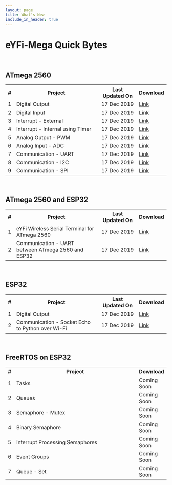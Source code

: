 ```yaml
---
layout: page
title: What's New
include_in_header: true
---
```


# eYFi-Mega Quick Bytes

<!-- **Last updated on:** December 17, 2019
 -->
<br>

## ATmega 2560 

<table>
  <col width="10">
  <col width="500">
  <col width="180">
  <col width="80">
  <tr>
    <th>#</th>
    <th>Project</th>
    <th>Last Updated On</th>
    <th>Download</th>
  </tr>
  <tr>
    <td>1</td>
    <td>Digital Output</td>
    <td>17 Dec 2019</td>
    <td><a href="https://drive.google.com/file/d/1TG-gbafJLdfLFX7Djd-Xqt6nxT2GBirJ/view?usp=sharing" target="_blank">Link</a></td>
  </tr>

  <tr>
    <td>2</td>
    <td>Digital Input</td>
    <td>17 Dec 2019</td>
    <td><a href="https://drive.google.com/file/d/1-hg2AqdpObo9erlkkLIKuI_J54ED_Ksd/view?usp=sharing" target="_blank">Link</a></td>
  </tr>

  <tr>
    <td>3</td>
    <td>Interrupt - External</td>
    <td>17 Dec 2019</td>
    <td><a href="https://drive.google.com/file/d/1-9Zck_PbViwKiuilKCaEuoteza8jlhCg/view?usp=sharing" target="_blank">Link</a></td>
  </tr>

  <tr>
    <td>4</td>
    <td>Interrupt - Internal using Timer</td>
    <td>17 Dec 2019</td>
    <td><a href="https://drive.google.com/file/d/1I648r7j-Pi9azTbhRN0-VrK58xx02gIJ/view?usp=sharing" target="_blank">Link</a></td>
  </tr>
    
  <tr>
    <td>5</td>
    <td>Analog Output - PWM</td>
    <td>17 Dec 2019</td>
    <td><a href="https://drive.google.com/file/d/1LVu47ofM1mxpScONd8F1OsIuHab1azdX/view?usp=sharing" target="_blank">Link</a></td>
  </tr>

  <tr>
    <td>6</td>
    <td>Analog Input - ADC</td>
    <td>17 Dec 2019</td>
    <td><a href="https://drive.google.com/file/d/1oRQBeJVyO-4Bno8nkZc6PHn5w_ADZMPY/view?usp=sharing" target="_blank">Link</a></td>
  </tr>

  <tr>
    <td>7</td>
    <td>Communication - UART</td>
    <td>17 Dec 2019</td>
    <td><a href="https://drive.google.com/file/d/1JG8gYcVZZGsYc9xc8_FwCgno_M_4hBSP/view?usp=sharing" target="_blank">Link</a></td>
  </tr>

  <tr>
    <td>8</td>
    <td>Communication - I2C</td>
    <td>17 Dec 2019</td>
    <td><a href="https://drive.google.com/file/d/1ukyGYeQOvlnQ81ylQxkMr2r4Lw_wSd6H/view?usp=sharing" target="_blank">Link</a></td>
  </tr>
    
  <tr>
    <td>9</td>
    <td>Communication - SPI</td>
    <td>17 Dec 2019</td>
    <td><a href="https://drive.google.com/file/d/15Ure96ymH0jNdBD-8_2iDzscKE8KZKNE/view?usp=sharing" target="_blank">Link</a></td>
  </tr>
</table>


<br>

## ATmega 2560 and ESP32

<table>
  <col width="10">
  <col width="500">
  <col width="180">
  <col width="80">
  <tr>
    <th>#</th>
    <th>Project</th>
    <th>Last Updated On</th>
    <th>Download</th>
  </tr>
  <tr>
    <td>1</td>
    <td>eYFi Wireless Serial Terminal for ATmega 2560</td>
    <td>17 Dec 2019</td>
    <td><a href="https://drive.google.com/file/d/1RirXyxhWCSpCrq8NBgoo9Qhe_HXDo5z_/view?usp=sharing" target="_blank">Link</a></td>
  </tr>
  
  <tr>
    <td>2</td>
    <td>Communication - UART between ATmega 2560 and ESP32</td>
    <td>17 Dec 2019</td>
    <td><a href="https://drive.google.com/file/d/19-OuVcQKRkqd630QmMFYS4NxHpRFf51b/view?usp=sharing" target="_blank">Link</a></td>
  </tr>

</table>


<br>

## ESP32

<table>
  <col width="10">
  <col width="500">
  <col width="180">
  <col width="80">
  <tr>
    <th>#</th>
    <th>Project</th>
    <th>Last Updated On</th>
    <th>Download</th>
  </tr>
  
  <tr>
    <td>1</td>
    <td>Digital Output</td>
    <td>17 Dec 2019</td>
    <td><a href="https://drive.google.com/file/d/1Y7dmN4MNMIIkcJhnzJv_EfVfJJm1mnq-/view?usp=sharing" target="_blank">Link</a></td>
  </tr>

  <tr>
    <td>2</td>
    <td>Communication - Socket Echo to Python over Wi-Fi</td>
    <td>17 Dec 2019</td>
    <td><a href="https://drive.google.com/file/d/1jQ-jpgRXcSQuo8wppWogDCrdSpu7bw-g/view?usp=sharing" target="_blank">Link</a></td>
  </tr>

</table>


<br>

## FreeRTOS on ESP32

<table>
  <col width="10">
  <col width="500">
  <col width="80">
  <tr>
    <th>#</th>
    <th>Project</th>
    <th>Download</th>
  </tr>
  <tr>
    <td>1</td>
    <td>Tasks</td>
    <td>Coming Soon</td>
  </tr>

  <tr>
    <td>2</td>
    <td>Queues</td>
    <td>Coming Soon</td>
  </tr>

  <tr>
    <td>3</td>
    <td>Semaphore - Mutex</td>
    <td>Coming Soon</td>
  </tr>

  <tr>
    <td>4</td>
    <td>Binary Semaphore</td>
    <td>Coming Soon</td>
  </tr>
    
  <tr>
    <td>5</td>
    <td>Interrupt Processing Semaphores</td>
    <td>Coming Soon</td>
  </tr>

  <tr>
    <td>6</td>
    <td>Event Groups</td>
    <td>Coming Soon</td>
  </tr>

  <tr>
    <td>7</td>
    <td>Queue - Set</td>
    <td>Coming Soon</td>
  </tr>

</table>